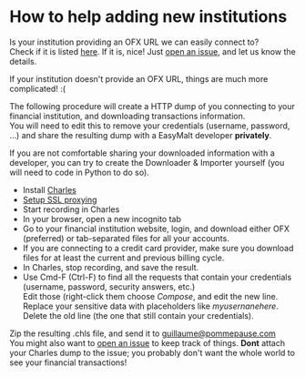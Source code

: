 How to help adding new institutions
===================================

Is your institution providing an OFX URL we can easily connect to?  
Check if it is listed [here](http://www.ofxhome.com/index.php/home/directory/all).
If it is, nice! Just [open an issue](https://github.com/gboudreau/easymalt-local/issues), and let us know the details.

If your institution doesn't provide an OFX URL, things are much more complicated! :(

The following procedure will create a HTTP dump of you connecting to your financial institution, and downloading transactions information.  
You will need to edit this to remove your credentials (username, password, ...) and share the resulting dump with a EasyMalt developer __privately__.  

If you are not comfortable sharing your downloaded information with a developer, you can try to create the Downloader & Importer yourself (you will need to code in Python to do so).

- Install [Charles](https://www.charlesproxy.com/)
- [Setup SSL proxying](https://www.charlesproxy.com/documentation/proxying/ssl-proxying/)
- Start recording in Charles
- In your browser, open a new incognito tab
- Go to your financial institution website, login, and download either OFX (preferred) or tab-separated files for all your accounts.
- If you are connecting to a credit card provider, make sure you download files for at least the current and previous billing cycle.
- In Charles, stop recording, and save the result.
- Use Cmd-F (Ctrl-F) to find all the requests that contain your credentials (username, password, security answers, etc.)  
  Edit those (right-click them choose _Compose_, and edit the new line. Replace your sensitive data with placeholders like _myusernanehere_.  
  Delete the old line (the one that still contain your credentials).

Zip the resulting .chls file, and send it to guillaume@pommepause.com  
You might also want to [open an issue](https://github.com/gboudreau/easymalt-local/issues) to keep track of things. __Dont__ attach your Charles dump to the issue; you probably don't want the whole world to see your financial transactions!

